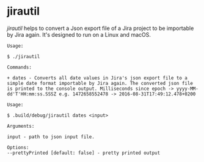 # jirautil

*jirautil* helps to convert a Json export file of a Jira project to be importable by  Jira again. It's designed to run on a Linux and macOS.

```
Usage:

$ ./jirautil

Commands:

+ dates - Converts all date values in Jira's json export file to a simple date format importable by Jira again. The converted json file is printed to the console output. Milliseconds since epoch -> yyyy-MM-dd'T'HH:mm:ss.SSSZ e.g. 1472658552478 -> 2016-08-31T17:49:12.478+0200
```

```
Usage:

$ .build/debug/jirautil dates <input>

Arguments:

input - path to json input file.

Options:
--prettyPrinted [default: false] - pretty printed output
```

